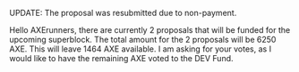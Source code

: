 UPDATE:  The proposal was resubmitted due to non-payment. 


Hello AXErunners, there are currently 2 proposals that will be funded for the upcoming superblock. The total amount for the 2 proposals 
will be 6250 AXE.  This will leave 1464 AXE available.  I am asking for your votes, as I would like to have the remaining AXE voted to the DEV Fund.
